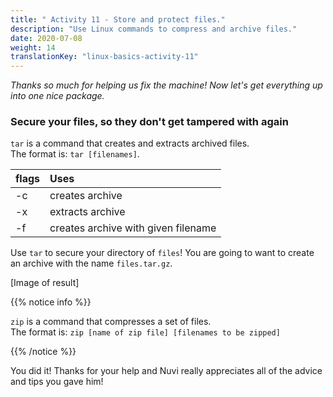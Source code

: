 ```yaml
---
title: " Activity 11 - Store and protect files."
description: "Use Linux commands to compress and archive files."
date: 2020-07-08
weight: 14
translationKey: "linux-basics-activity-11"
---
```


*Thanks so much for helping us fix the machine! Now let's get everything up into one nice package.*

### Secure your files, so they don't get tampered with again

`tar` is a command that creates and extracts archived files.  
The format is: `tar [filenames]`.

| flags | Uses |
| :--- | :--- |
| -c | creates archive |
| -x | extracts archive |
| -f | creates archive with given filename |

Use `tar` to secure your directory of `files`! You are going to want to create an archive with the name `files.tar.gz`.

[Image of result]

{{% notice info %}}

`zip` is a command that compresses a set of files.  
The format is: `zip [name of zip file] [filenames to be zipped]`

{{% /notice %}}

You did it! Thanks for your help and Nuvi really appreciates all of the advice and tips you gave him!

